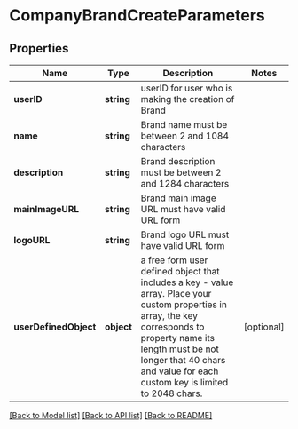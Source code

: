 # CompanyBrandCreateParameters

## Properties
Name | Type | Description | Notes
------------ | ------------- | ------------- | -------------
**userID** | **string** | userID for user who is making the creation of Brand | 
**name** | **string** | Brand name must be between 2 and 1084 characters | 
**description** | **string** | Brand description must be between 2 and 1284 characters | 
**mainImageURL** | **string** | Brand main image URL must have valid URL form | 
**logoURL** | **string** | Brand logo URL must have valid URL form | 
**userDefinedObject** | **object** | a free form user defined object that includes a key - value array. Place your custom properties in array, the key corresponds to property name its length must be not longer that 40 chars and value for each custom key is limited to 2048 chars. | [optional] 

[[Back to Model list]](../README.md#documentation-for-models) [[Back to API list]](../README.md#documentation-for-api-endpoints) [[Back to README]](../README.md)


